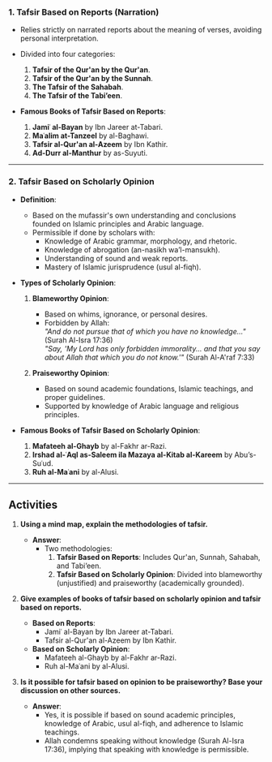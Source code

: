 ### **1. Tafsir Based on Reports (Narration)**  
- Relies strictly on narrated reports about the meaning of verses, avoiding personal interpretation.  
- Divided into four categories:  
  1. **Tafsir of the Qur'an by the Qur'an**.  
  2. **Tafsir of the Qur'an by the Sunnah**.  
  3. **The Tafsir of the Sahabah**.  
  4. **The Tafsir of the Tabi’een**.  

- **Famous Books of Tafsir Based on Reports**:  
  1. **Jamiʿ al-Bayan** by Ibn Jareer at-Tabari.  
  2. **Maʿalim at-Tanzeel** by al-Baghawi.  
  3. **Tafsir al-Qur'an al-Azeem** by Ibn Kathir.  
  4. **Ad-Durr al-Manthur** by as-Suyuti.  

---

### **2. Tafsir Based on Scholarly Opinion**  
- **Definition**:  
  - Based on the mufassir's own understanding and conclusions founded on Islamic principles and Arabic language.  
  - Permissible if done by scholars with:  
    - Knowledge of Arabic grammar, morphology, and rhetoric.  
    - Knowledge of abrogation (an-nasikh wa’l-mansukh).  
    - Understanding of sound and weak reports.  
    - Mastery of Islamic jurisprudence (usul al-fiqh).  

- **Types of Scholarly Opinion**:  
  1. **Blameworthy Opinion**:  
     - Based on whims, ignorance, or personal desires.  
     - Forbidden by Allah:  
       *"And do not pursue that of which you have no knowledge..."* (Surah Al-Isra 17:36)  
       *"Say, 'My Lord has only forbidden immorality... and that you say about Allah that which you do not know.'"* (Surah Al-A'raf 7:33)  

  2. **Praiseworthy Opinion**:  
     - Based on sound academic foundations, Islamic teachings, and proper guidelines.  
     - Supported by knowledge of Arabic language and religious principles.  

- **Famous Books of Tafsir Based on Scholarly Opinion**:  
  1. **Mafateeh al-Ghayb** by al-Fakhr ar-Razi.  
  2. **Irshad al-ʿAql as-Saleem ila Mazaya al-Kitab al-Kareem** by Abu’s-Suʿud.  
  3. **Ruh al-Maʿani** by al-Alusi.  

---

## **Activities**

1. **Using a mind map, explain the methodologies of tafsir.**  
   - **Answer**:  
     - Two methodologies:  
       1. **Tafsir Based on Reports**: Includes Qur'an, Sunnah, Sahabah, and Tabi’een.  
       2. **Tafsir Based on Scholarly Opinion**: Divided into blameworthy (unjustified) and praiseworthy (academically grounded).  

2. **Give examples of books of tafsir based on scholarly opinion and tafsir based on reports.**  
   - **Based on Reports**:  
     - Jamiʿ al-Bayan by Ibn Jareer at-Tabari.  
     - Tafsir al-Qur'an al-Azeem by Ibn Kathir.  
   - **Based on Scholarly Opinion**:  
     - Mafateeh al-Ghayb by al-Fakhr ar-Razi.  
     - Ruh al-Maʿani by al-Alusi.  

3. **Is it possible for tafsir based on opinion to be praiseworthy? Base your discussion on other sources.**  
   - **Answer**:  
     - Yes, it is possible if based on sound academic principles, knowledge of Arabic, usul al-fiqh, and adherence to Islamic teachings.  
     - Allah condemns speaking without knowledge (Surah Al-Isra 17:36), implying that speaking with knowledge is permissible. 